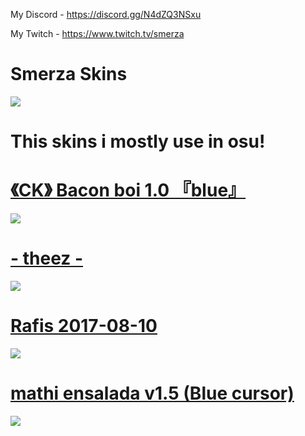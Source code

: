 My Discord - https://discord.gg/N4dZQ3NSxu

My Twitch - https://www.twitch.tv/smerza

# Smerza Skins [](https://www.twitch.tv/smerza)
![](https://static-cdn.jtvnw.net/jtv_user_pictures/8611ce38-6e61-47d4-92ad-63adfcc72330-profile_image-300x300.png)

# This skins i mostly use in osu!

# [《CK》 Bacon boi 1.0 『blue』](https://mega.nz/file/jXpniCZD#mv6NjV1NT-VZvF84efqRgjDs_hRrQYUA-IG-2PpdG20)
![](https://cdn.discordapp.com/attachments/932012499165929512/989514987552768070/screenshot158.jpg)

# [- theez -](https://theez.s-ul.eu/lq4difAV)
![](https://cdn.discordapp.com/attachments/932012499165929512/989514988060282903/screenshot159.jpg)

# [Rafis 2017-08-10](http://www.mediafire.com/file/e6bxucfxawlcvtf/Rafis_2017-08-10.osk/file)
![](https://cdn.discordapp.com/attachments/932012499165929512/989514988685242378/screenshot161.jpg)

# [mathi ensalada v1.5 (Blue cursor)](https://www.mediafire.com/file/47nvr9lj0k8vtd6/mathi_ensalada_v1.5_%2528Blue_cursor%2529.osk/file)
![](https://cdn.discordapp.com/attachments/850108017836032081/1000737806123028560/screenshot021.jpg)
